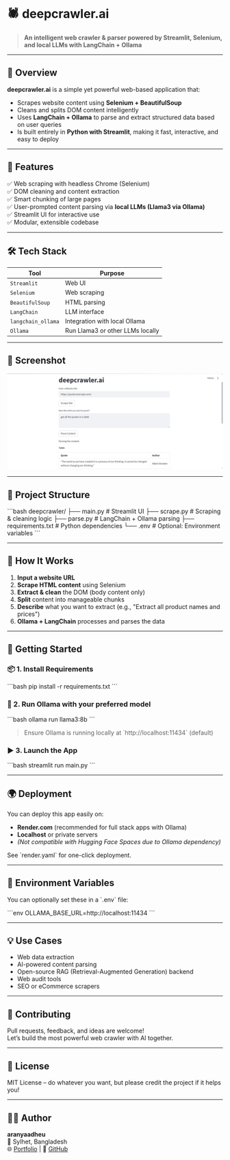 # 🕷️ deepcrawler.ai

> **An intelligent web crawler & parser powered by Streamlit, Selenium, and local LLMs with LangChain + Ollama**

---

## 🚀 Overview

**deepcrawler.ai** is a simple yet powerful web-based application that:

- Scrapes website content using **Selenium + BeautifulSoup**
- Cleans and splits DOM content intelligently
- Uses **LangChain + Ollama** to parse and extract structured data based on user queries
- Is built entirely in **Python with Streamlit**, making it fast, interactive, and easy to deploy

---

## 🎯 Features

✅ Web scraping with headless Chrome (Selenium)  
✅ DOM cleaning and content extraction  
✅ Smart chunking of large pages  
✅ User-prompted content parsing via **local LLMs (Llama3 via Ollama)**  
✅ Streamlit UI for interactive use  
✅ Modular, extensible codebase

---

## 🛠️ Tech Stack

| Tool           | Purpose                         |
|----------------|----------------------------------|
| `Streamlit`    | Web UI                           |
| `Selenium`     | Web scraping                     |
| `BeautifulSoup`| HTML parsing                     |
| `LangChain`    | LLM interface                    |
| `langchain_ollama` | Integration with local Ollama |
| `Ollama`       | Run Llama3 or other LLMs locally |

---

## 📸 Screenshot

![deepcrawler-ui](img.jpeg)


---

## 📂 Project Structure

\`\`\`bash
deepcrawler/
├── main.py           # Streamlit UI
├── scrape.py         # Scraping & cleaning logic
├── parse.py          # LangChain + Ollama parsing
├── requirements.txt  # Python dependencies
└── .env              # Optional: Environment variables
\`\`\`

---

## 🧪 How It Works

1. **Input a website URL**
2. **Scrape HTML content** using Selenium
3. **Extract & clean** the DOM (body content only)
4. **Split** content into manageable chunks
5. **Describe** what you want to extract (e.g., "Extract all product names and prices")
6. **Ollama + LangChain** processes and parses the data

---

## 🚀 Getting Started

### 📦 1. Install Requirements

\`\`\`bash
pip install -r requirements.txt
\`\`\`

### 🧠 2. Run Ollama with your preferred model

\`\`\`bash
ollama run llama3:8b
\`\`\`

> Ensure Ollama is running locally at \`http://localhost:11434\` (default)

### ▶️ 3. Launch the App

\`\`\`bash
streamlit run main.py
\`\`\`

---

## 🌍 Deployment

You can deploy this app easily on:

- **Render.com** (recommended for full stack apps with Ollama)
- **Localhost** or private servers
- *(Not compatible with Hugging Face Spaces due to Ollama dependency)*

See \`render.yaml\` for one-click deployment.

---

## 🔐 Environment Variables

You can optionally set these in a \`.env\` file:

\`\`\`env
OLLAMA_BASE_URL=http://localhost:11434
\`\`\`

---

## 💡 Use Cases

- Web data extraction
- AI-powered content parsing
- Open-source RAG (Retrieval-Augmented Generation) backend
- Web audit tools
- SEO or eCommerce scrapers

---

## 🤝 Contributing

Pull requests, feedback, and ideas are welcome!  
Let’s build the most powerful web crawler with AI together.

---

## 📄 License

MIT License – do whatever you want, but please credit the project if it helps you!

---

## 🙋‍♂️ Author

**aranyaadheu**  
📍 Sylhet, Bangladesh  
🌐 [Portfolio](https://aranyaadheu.vercel.app) | 🐙 [GitHub](https://github.com/aranyaadheu)
